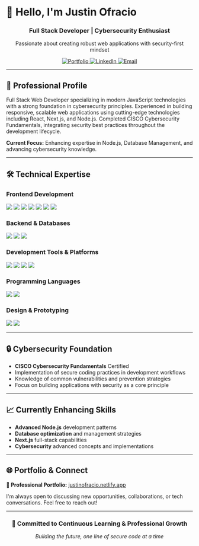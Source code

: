 # 👋 Hello, I'm Justin Ofracio

<h3 align="center">Full Stack Developer | Cybersecurity Enthusiast</h3>

<p align="center">
  Passionate about creating robust web applications with security-first mindset
</p>

<p align="center">
  <a href="https://justinofracio.netlify.app/">
    <img src="https://img.shields.io/badge/🌐%20Portfolio-Visit%20My%20World-blue?style=for-the-badge&logo=netlify" alt="Portfolio"/>
  </a>
  <a href="https://www.linkedin.com/in/justin-ofracio-aa329031b/">
    <img src="https://img.shields.io/badge/LinkedIn-Connect%20Professional-0077B5?style=for-the-badge&logo=linkedin" alt="LinkedIn"/>
  </a>
  <a href="mailto:justinofloki@gmail.com">
    <img src="https://img.shields.io/badge/Email-Contact%20Me-D14836?style=for-the-badge&logo=gmail" alt="Email"/>
  </a>
</p>

---

## 🚀 Professional Profile

Full Stack Web Developer specializing in modern JavaScript technologies with a strong foundation in cybersecurity principles. Experienced in building responsive, scalable web applications using cutting-edge technologies including React, Next.js, and Node.js. Completed CISCO Cybersecurity Fundamentals, integrating security best practices throughout the development lifecycle.

**Current Focus:** Enhancing expertise in Node.js, Database Management, and advancing cybersecurity knowledge.

---

## 🛠️ Technical Expertise

### **Frontend Development**
<p>
  <img src="https://img.shields.io/badge/HTML5-E34F26?style=for-the-badge&logo=html5&logoColor=white"/>
  <img src="https://img.shields.io/badge/CSS3-1572B6?style=for-the-badge&logo=css3&logoColor=white"/>
  <img src="https://img.shields.io/badge/JavaScript-F7DF1E?style=for-the-badge&logo=javascript&logoColor=black"/>
  <img src="https://img.shields.io/badge/React-20232A?style=for-the-badge&logo=react&logoColor=61DAFB"/>
  <img src="https://img.shields.io/badge/Next.js-000000?style=for-the-badge&logo=next.js&logoColor=white"/>
  <img src="https://img.shields.io/badge/Tailwind_CSS-38B2AC?style=for-the-badge&logo=tailwind-css&logoColor=white"/>
  <img src="https://img.shields.io/badge/Bootstrap-563D7C?style=for-the-badge&logo=bootstrap&logoColor=white"/>
</p>

### **Backend & Databases**
<p>
  <img src="https://img.shields.io/badge/Node.js-43853D?style=for-the-badge&logo=node.js&logoColor=white"/>
  <img src="https://img.shields.io/badge/PHP-777BB4?style=for-the-badge&logo=php&logoColor=white"/>
  <img src="https://img.shields.io/badge/MySQL-4479A1?style=for-the-badge&logo=mysql&logoColor=white"/>
</p>

### **Development Tools & Platforms**
<p>
  <img src="https://img.shields.io/badge/Git-F05032?style=for-the-badge&logo=git&logoColor=white"/>
  <img src="https://img.shields.io/badge/GitHub-181717?style=for-the-badge&logo=github&logoColor=white"/>
  <img src="https://img.shields.io/badge/Vercel-000000?style=for-the-badge&logo=vercel&logoColor=white"/>
  <img src="https://img.shields.io/badge/Netlify-00C7B7?style=for-the-badge&logo=netlify&logoColor=white"/>
</p>

### **Programming Languages**
<p>
  <img src="https://img.shields.io/badge/Java-007396?style=for-the-badge&logo=java&logoColor=white"/>
  <img src="https://img.shields.io/badge/Python-3776AB?style=for-the-badge&logo=python&logoColor=white"/>
</p>

### **Design & Prototyping**
<p>
  <img src="https://img.shields.io/badge/Figma-F24E1E?style=for-the-badge&logo=figma&logoColor=white"/>
  <img src="https://img.shields.io/badge/Canva-00C4CC?style=for-the-badge&logo=canva&logoColor=white"/>
</p>

---

## 🔒 Cybersecurity Foundation

- **CISCO Cybersecurity Fundamentals** Certified
- Implementation of secure coding practices in development workflows
- Knowledge of common vulnerabilities and prevention strategies
- Focus on building applications with security as a core principle

---

## 📈 Currently Enhancing Skills

- **Advanced Node.js** development patterns
- **Database optimization** and management strategies
- **Next.js** full-stack capabilities
- **Cybersecurity** advanced concepts and implementations

---

## 🌐 Portfolio & Connect

**📎 Professional Portfolio:** [justinofracio.netlify.app](https://justinofracio.netlify.app/)

I'm always open to discussing new opportunities, collaborations, or tech conversations. Feel free to reach out!

---

<h3 align="center">🚀 Committed to Continuous Learning & Professional Growth</h3>

<p align="center">
  <i>Building the future, one line of secure code at a time</i>
</p>
